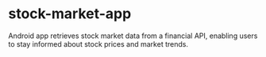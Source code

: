 # stock-market-app
Android app retrieves stock market data from a financial API, enabling users to stay informed about stock prices and market trends.

